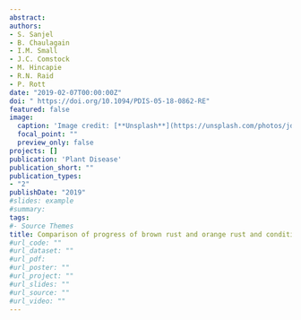 ```yaml
---
abstract: 
authors:
- S. Sanjel
- B. Chaulagain
- I.M. Small
- J.C. Comstock
- M. Hincapie
- R.N. Raid
- P. Rott
date: "2019-02-07T00:00:00Z"
doi: " https://doi.org/10.1094/PDIS-05-18-0862-RE"
featured: false
image:
  caption: 'Image credit: [**Unsplash**](https://unsplash.com/photos/jdD8gXaTZsc)'
  focal_point: ""
  preview_only: false
projects: []
publication: 'Plant Disease'
publication_short: ""
publication_types:
- "2"
publishDate: "2019"
#slides: example
#summary: 
tags:
#- Source Themes
title: Comparison of progress of brown rust and orange rust and conditions conducive for severe epidemic development during the sugarcane crop season in Florida
#url_code: ""
#url_dataset: ""
#url_pdf: 
#url_poster: ""
#url_project: ""
#url_slides: ""
#url_source: ""
#url_video: ""
---
```



